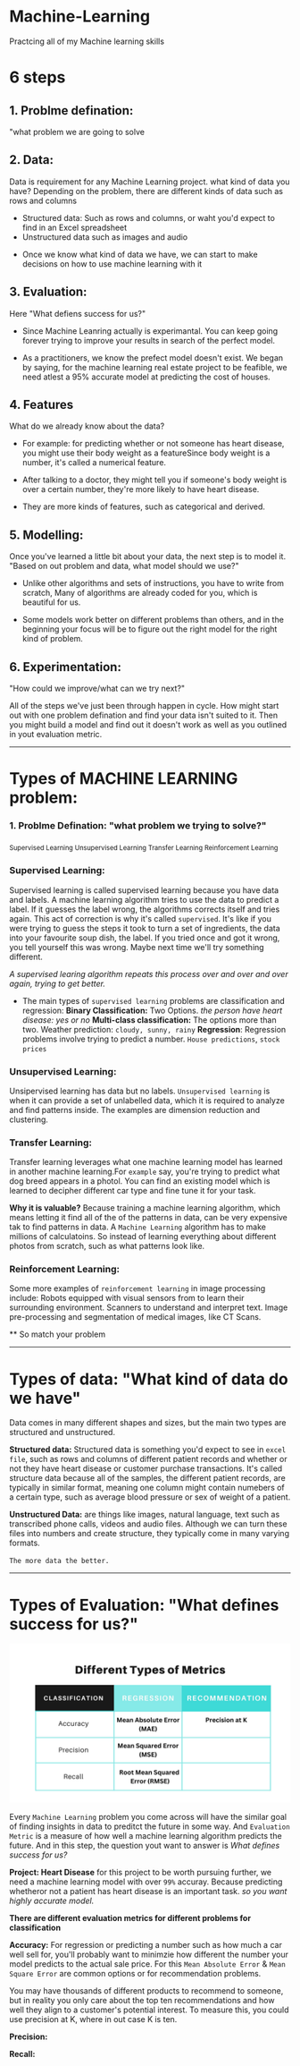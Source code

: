 # Machine-Learning
Practcing all of my Machine learning skills

# 6 steps
## 1. Problme defination:

"what problem we are going to solve 

## 2. Data:

Data is requirement for any Machine Learning project. what kind of data you have? Depending on the problem, there are different kinds of data such as rows and columns 

* Structured data: Such as rows and columns, or waht you'd expect to find in an Excel spreadsheet
* Unstructured data such as images and audio
- Once we know what kind of data we have, we can start to make decisions on how to use machine learning with it 

## 3. Evaluation:

Here "What defiens success for us?"
* Since Machine Leanring actually is experimantal. You can keep going forever trying to improve your results in search of the perfect model.

* As a practitioners, we know the prefect model doesn't exist. We began by saying, for the machine learning real estate project to be feafible, we need atlest a 95% accurate model at predicting the cost of houses.

## 4. Features

What do we already know about the data? 

* For example: for predicting whether or not someone has heart disease, you might use their body weight as a featureSince body weight is a number, it's called a numerical feature.

* After talking to a doctor, they might tell you if someone's body weight is over a certain number, they're more likely to have heart disease.

* They are more kinds of features, such as categorical and derived.

## 5. Modelling:

Once you've learned a little bit about your data, the next step is to model it.
"Based on out problem and data, what model should we use?"

* Unlike other algorithms and sets of instructions, you have to write from scratch, Many of algorithms are already coded for you, which is beautiful for us.

* Some models work better on different problems than others, and in the beginning your focus will be to figure out the right model for the right kind of problem.

## 6. Experimentation:

"How could we improve/what can we try next?"

All of the steps we've just been through happen in cycle. How might start out with one problem defination and find your data isn't suited to it. Then you might build a model and find out it doesn't work as well as you outlined in yout evaluation metric.

_____________________________________________________________________________________

# Types of MACHINE LEARNING problem:

### 1. Problme Defination: "what problem we trying to solve?"

<sub>Supervised Learning </sub>
<sub>Unsupervised Learning </sub>
<sub>Transfer Learning </sub>
<sub>Reinforcement Learning </sub>

### **Supervised Learning:** 

Supervised learning is called supervised learning because you have data and labels. A machine learning algorithm tries to use the data to predict a label. If it guesses the label wrong, the algorithms corrects itself and tries again. This act of correction is why it's called `supervised`. It's like if you were trying to guess the steps it took to turn a set of ingredients, the data into your favourite soup dish, the label. If you tried once and got it wrong, you tell yourself this was wrong. Maybe next time we'll try something different.

_A supervised learing algorithm repeats this process over and over and over again, trying to get better._

* The main types of `supervised learning` problems are classification and regression: 
**Binary Classification:** Two Options. _the person have heart disease: yes or no_
**Multi-class classification:** The options more than two. Weather prediction: `cloudy, sunny, rainy`
**Regression**: Regression problems involve trying to predict a number. `House predictions`, `stock prices`



### **Unsupervised Learning:**

Unsipervised learning has data but no labels. `Unsupervised learning` is when it can provide a set of unlabelled data, which it is required to analyze and find patterns inside. The examples are dimension reduction and clustering.

### **Transfer Learning:**

Transfer learning leverages what one machine learning model has learned in another machine learning.For `example` say, you're trying to predict what dog breed appears in a photol. You can find an existing model which is learned to decipher different car type and fine tune it for your task.

**Why it is valuable?** Because training a machine learning algorithm, which means letting it find all of the of the patterns in data, can be very expensive tak to find patterns in data. A `Machine Learning` algorithm has to make millions of calculatoins. So instead of learning everything about different photos from scratch, such as what patterns look like.

### **Reinforcement Learning:**

Some more examples of `reinforcement learning` in image processing include: Robots equipped with visual sensors from to learn their surrounding environment. Scanners to understand and interpret text. Image pre-processing and segmentation of medical images, like CT Scans.

** So match your problem

_____________________________________________________________________________________

# Types of data: "What kind of data do we have"

Data comes in many different shapes and sizes, but the main two types are structured and unstructured.

**Structured data:** Structured data is something you'd expect to see in `excel file`, such as rows and columns of different patient records and whether or not they have heart disease or customer purchase transactions. It's called structure data because all of the samples, the different patient records, are typically in similar format, meaning one column might contain numebers of a certain type, such as average blood pressure or sex of weight of a patient.

**Unstructured Data:** are things like images, natural language, text such as transcribed phone calls, videos and audio files. Although we can turn these files into numbers and create structure, they typically come in many varying formats.


`The more data the better.`
_____________________________________________________________________________________

# Types of Evaluation: "What defines success for us?"

![Alt text](image.png)

Every `Machine Learning` problem you come across will have the similar goal of finding insights in data to preditct the future in some way. And `Evaluation Metric` is a measure of how well a machine learning algorithm predicts the future. And in this step, the question yout want to answer is _What defines success for us?_

**Project: Heart Disease** for this project to be worth pursuing further, we need a machine learning model with over `99%` accuray. Because predicting whetheror not a patient has heart disease is an important task. _so you want highly accurate model._

**There are different evaluation metrics for different problems for classification**

**Accuracy:** For regression or predicting a number such as how much a car well sell for, you'll probably want to minimzie how different the number your model predicts to the actual sale price. For this `Mean Absolute Error` & `Mean Square Error` are common options or for recommendation problems.

You may have thousands of different products to recommend to someone, but in reality you only care about the top ten recommendations and how well they align to a customer's potential interest. To measure this, you could use precision at K, where in out case K is ten.

**Precision:**

**Recall:**


